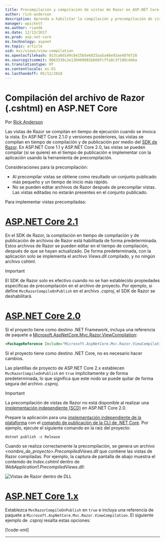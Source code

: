 ```yaml
---
title: Precompilación y compilación de vistas de Razor en ASP.NET Core
author: rick-anderson
description: Aprenda a habilitar la compilación y precompilación de vistas de MVC Razor en aplicaciones de ASP.NET Core.
manager: wpickett
ms.author: riande
ms.date: 12/13/2017
ms.prod: asp.net-core
ms.technology: aspnet
ms.topic: article
uid: mvc/views/view-compilation
ms.openlocfilehash: 013ca0d149c6415b5e6825aa5a48e93ae48f6728
ms.sourcegitcommit: 0063338c2e130409081bb60fcffa0c3f190cd46a
ms.translationtype: HT
ms.contentlocale: es-ES
ms.lasthandoff: 05/12/2018
---
```

# <a name="razor-file-cshtml-compilation-in-aspnet-core"></a>Compilación del archivo de Razor (.cshtml) en ASP.NET Core

Por [Rick Anderson](https://twitter.com/RickAndMSFT)

Las vistas de Razor se compilan en tiempo de ejecución cuando se invoca la vista. En ASP.NET Core 2.1.0 y versiones posteriores, las vistas se compilan en tiempo de compilación y de publicación por medio del [SDK de Razor](/aspnetcore/mvc/razor-pages/sdk). En ASP.NET Core 1.1 y ASP.NET Core 2.0, las vistas se pueden compilar (si se quiere) en el tiempo de publicación e implementar con la aplicación usando la herramienta de precompilación. 



Consideraciones para la precompilación:

* Al precompilar vistas se obtiene como resultado un conjunto publicado más pequeño y un tiempo de inicio más rápido.
* No se pueden editar archivos de Razor después de precompilar vistas. Las vistas editadas no estarán presentes en el conjunto publicado. 

Para implementar vistas precompiladas:

# <a name="aspnet-core-21tabaspnetcore21"></a>[ASP.NET Core 2.1](#tab/aspnetcore21/)
En el SDK de Razor, la compilación en tiempo de compilación y de publicación de archivos de Razor está habilitada de forma predeterminada. Estos archivos de Razor se pueden editar en el tiempo de compilación, después de que se hayan actualizado. De forma predeterminada, con la aplicación solo se implementa el archivo *Views.dll* compilado, y no ningún archivo cshtml. 
    
> [!IMPORTANT]
> El SDK de Razor solo es efectivo cuando no se han establecido propiedades específicas de precompilación en el archivo de proyecto. Por ejemplo, si define `MvcRazorCompileOnPublish` en el archivo *.csproj*, el SDK de Razor se deshabilitará.

# <a name="aspnet-core-20tabaspnetcore20"></a>[ASP.NET Core 2.0](#tab/aspnetcore20/)

Si el proyecto tiene como destino .NET Framework, incluya una referencia de paquete a [Microsoft.AspNetCore.Mvc.Razor.ViewCompilation](https://www.nuget.org/packages/Microsoft.AspNetCore.Mvc.Razor.ViewCompilation/):

```xml
<PackageReference Include="Microsoft.AspNetCore.Mvc.Razor.ViewCompilation" Version="2.0.0" PrivateAssets="All" />
```

Si el proyecto tiene como destino .NET Core, no es necesario hacer cambios.

Las plantillas de proyecto de ASP.NET Core 2.x establecen `MvcRazorCompileOnPublish` en `true` implícitamente y de forma predeterminada, lo que significa que este nodo se puede quitar de forma segura del archivo *.csproj*.
    
> [!IMPORTANT]
> La precompilación de vistas de Razor no está disponible al realizar una [implementación independiente (SCD)](/dotnet/core/deploying/#self-contained-deployments-scd) en ASP.NET Core 2.0. 

Prepare la aplicación para una [implementación independiente de la plataforma](/dotnet/core/deploying/#framework-dependent-deployments-fdd) con el [comando de publicación de la CLI de .NET Core](/dotnet/core/tools/dotnet-publish). Por ejemplo, ejecute el siguiente comando en la raíz del proyecto:

```console
dotnet publish -c Release
```

Cuando se realiza correctamente la precompilación, se genera un archivo *<nombre_de_proyecto>.PrecompiledViews.dll* que contiene las vistas de Razor compiladas. Por ejemplo, la captura de pantalla de abajo muestra el contenido de *Index.cshtml* dentro de *WebApplication1.PrecompiledViews.dll*:

![Vistas de Razor dentro de DLL](view-compilation/_static/razor-views-in-dll.png)

# <a name="aspnet-core-1xtabaspnetcore1x"></a>[ASP.NET Core 1.x](#tab/aspnetcore1x/)

Establezca `MvcRazorCompileOnPublish` en `true` e incluya una referencia de paquete a `Microsoft.AspNetCore.Mvc.Razor.ViewCompilation`. El siguiente ejemplo de *.csproj* resalta estas opciones:

[!code-xml[](view-compilation/sample/MvcRazorCompileOnPublish.csproj?highlight=5,12)]

---

